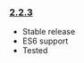 ### [2.2.3](https://github.com/lokesh-coder/flat-ui-colors/releases/tag/v2.2.3)

- Stable release
- ES6 support
- Tested
